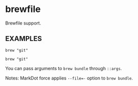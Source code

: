 # brewfile

Brewfile support.

## EXAMPLES
    
```brewfile
brew "git"
```

```brewfile ::args="--verbose --no-lock"
brew "git"
```

You can pass arguments to `brew bundle` through `::args`.

Notes: MarkDot force applies `--file=-` option to `brew bundle`.

